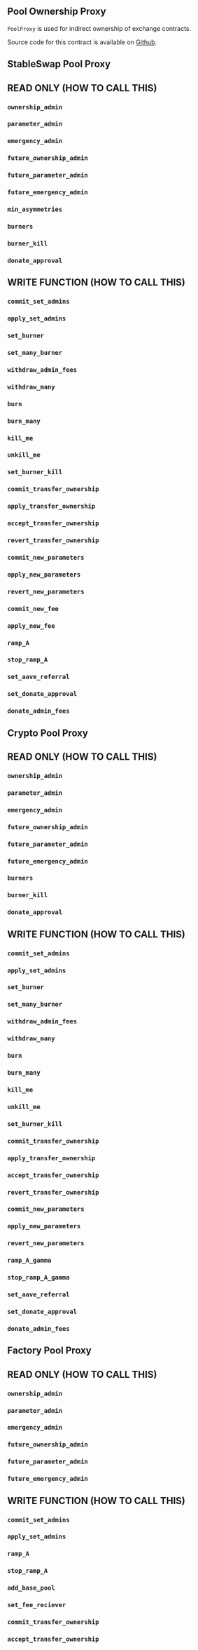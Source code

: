 ## **Pool Ownership Proxy**

`PoolProxy` is used for indirect ownership of exchange contracts.

Source code for this contract is available on [Github](https://github.com/curvefi/curve-dao-contracts/blob/master/contracts/PoolProxy.vy).

## **StableSwap Pool Proxy**

## **READ ONLY (HOW TO CALL THIS)**
### `ownership_admin`
### `parameter_admin`
### `emergency_admin`
### `future_ownership_admin`
### `future_parameter_admin`
### `future_emergency_admin`
### `min_asymmetries`
### `burners`
### `burner_kill`
### `donate_approval`


## **WRITE FUNCTION (HOW TO CALL THIS)**
### `commit_set_admins`
### `apply_set_admins`
### `set_burner`
### `set_many_burner`
### `withdraw_admin_fees`
### `withdraw_many`
### `burn`
### `burn_many`
### `kill_me`
### `unkill_me`
### `set_burner_kill`
### `commit_transfer_ownership`
### `apply_transfer_ownership`
### `accept_transfer_ownership`
### `revert_transfer_ownership`
### `commit_new_parameters`
### `apply_new_parameters`
### `revert_new_parameters`
### `commit_new_fee`
### `apply_new_fee`
### `ramp_A`
### `stop_ramp_A`
### `set_aave_referral`
### `set_donate_approval`
### `donate_admin_fees`



## **Crypto Pool Proxy**
## **READ ONLY (HOW TO CALL THIS)**
### `ownership_admin`
### `parameter_admin`
### `emergency_admin`
### `future_ownership_admin`
### `future_parameter_admin`
### `future_emergency_admin`
### `burners`
### `burner_kill`
### `donate_approval`

## **WRITE FUNCTION (HOW TO CALL THIS)**
### `commit_set_admins`
### `apply_set_admins`
### `set_burner`
### `set_many_burner`
### `withdraw_admin_fees`
### `withdraw_many`
### `burn`
### `burn_many`
### `kill_me`
### `unkill_me`
### `set_burner_kill`
### `commit_transfer_ownership`
### `apply_transfer_ownership`
### `accept_transfer_ownership`
### `revert_transfer_ownership`
### `commit_new_parameters`
### `apply_new_parameters`
### `revert_new_parameters`
### `ramp_A_gamma`
### `stop_ramp_A_gamma`
### `set_aave_referral`
### `set_donate_approval`
### `donate_admin_fees`



## **Factory Pool Proxy**
## **READ ONLY (HOW TO CALL THIS)**
### `ownership_admin`
### `parameter_admin`
### `emergency_admin`
### `future_ownership_admin`
### `future_parameter_admin`
### `future_emergency_admin`

## **WRITE FUNCTION (HOW TO CALL THIS)**
### `commit_set_admins`
### `apply_set_admins`
### `ramp_A`
### `stop_ramp_A`
### `add_base_pool`
### `set_fee_reciever`
### `commit_transfer_ownership`
### `accept_transfer_ownership`